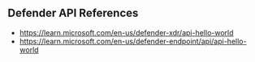## Defender API References

- https://learn.microsoft.com/en-us/defender-xdr/api-hello-world
- https://learn.microsoft.com/en-us/defender-endpoint/api/api-hello-world
